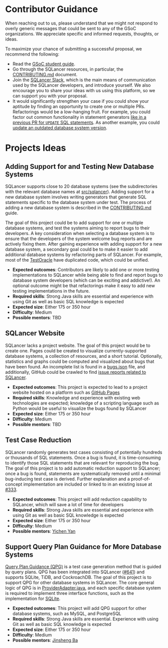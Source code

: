 # Contributor Guidance

When reaching out to us, please understand that we might not respond to overly generic messages that could be sent to any of the GSoC organizations. We appreciate specific and informed requests, thoughts, or ideas.

To maximize your chance of submitting a successful proposal, we recommend the following:
* Read the [GSoC student guide](https://google.github.io/gsocguides/student/).
* Go through the SQLancer resources, in particular, the [CONTRIBUTING.md](https://github.com/sqlancer/sqlancer/blob/master/CONTRIBUTING.md) document.
* Join the [SQLancer Slack](https://join.slack.com/t/sqlancer/shared_invite/zt-eozrcao4-ieG29w1LNaBDMF7OB_~ACg), which is the main means of communication used by the SQLancer developers, and introduce yourself. We also encourage you to share your ideas with us using this platform, so we can support you with your proposal.
* It would significantly strengthen your case if you could show your aptitude by finding an opportunity to create one or multiple PRs. Refactorings would be a low-hanging fruit. For example, you could factor out common functionality in statement generators [like in a previous PR for `UPDATE` SQL statements](https://github.com/sqlancer/sqlancer/pull/662). As another example, you could [update an outdated database system version](https://github.com/sqlancer/sqlancer#i-am-running-sqlancer-on-the-latest-version-of-a-supported-dbms-is-it-expected-that-sqlancer-prints-many-assertionerrors).

# Projects Ideas

## Adding Support for and Testing New Database Systems

SQLancer supports close to 20 database systems (see the subdirectories with the relevant database names at [src/sqlancer](https://github.com/sqlancer/sqlancer/tree/master/src/sqlancer)). Adding support for a new database system involves writing generators that generate SQL statements specific to the database system under test. The process of adding a new database system is described in the [CONTRIBUTING.md](https://github.com/sqlancer/sqlancer/blob/master/CONTRIBUTING.md#implementing-support-for-a-new-dbms) guide.

The goal of this project could be to add support for one or multiple database systems, and test the systems aiming to report bugs to their developers. A key consideration when selecting a database system is to ensure that the developers of the system welcome bug reports and are actively fixing them. After gaining experience with adding support for a new database system, a secondary goal could be to make it easier to add additional database systems by refactoring parts of SQLancer. For example, most of the [TestOracle](https://github.com/sqlancer/sqlancer/blob/9275f1ddd1d3bb33c1a10f07f41ecf9b552fdfbd/src/sqlancer/common/oracle/TestOracle.java) have duplicated code, which could be unified.

* **Expected outcomes**: Contributors are likely to add one or more testing implementations to SQLancer while being able to find and report bugs to database system developers (which can be exciting and addictive!). An optional outcome might be that refactorings make it easy to add new testing implementations in the future.
* **Required skills**: Strong Java skills are essential and experience with using Git as well as basic SQL knowledge is expected
* **Expected size**: Either 175 or 350 hour
* **Difficulty**: Medium
* **Possible mentors**: TBD

## SQLancer Website

SQLancer lacks a project website. The goal of this project would be to create one. Pages could be created to visualize currently-supported database systems, a collection of resources, and a short tutorial. Optionally, statistics and graphs could be computed and visualized about bugs that have been found. An incomplete list is found in a [bugs.json](https://github.com/sqlancer/bugs/blob/master/bugs.json) file, and additionally, GitHub could be crawled to find [issue reports related to SQLancer](https://github.com/search?q=sqlancer).

* **Expected outcomes**: This project is expected to lead to a project website hosted on a platform such as [GitHub Pages](https://pages.github.com/)
* **Required skills**: Knowledge and experience with existing web technologies are expected; knowledge of a scripting language such as Python would be useful to visualize the bugs found by SQLancer
* **Expected size**: Either 175 or 350 hour
* **Difficulty**: Medium
* **Possible mentors**: TBD

## Test Case Reduction

SQLancer randomly generates test cases consisting of potentially hundreds or thousands of SQL statements. Once a bug is found, it is time-consuming to identify those SQL statements that are relevant for reproducing the bug. The goal of this project is to add automatic reduction support to SQLancer; once a bug is found, statements are systematically removed until a minimal bug-inducing test case is derived. Further explanation and a proof-of-concept implementation are included or linked to in an existing issue at [#333](https://github.com/sqlancer/sqlancer/issues/333).

* **Expected outcomes**: This project will add reduction capability to SQLancer, which will save a lot of time for developers
* **Required skills**: Strong Java skills are essential and experience with using Git as well as basic SQL knowledge is expected
* **Expected size**: Either 175 or 350 hour
* **Difficulty**: Medium
* **Possible mentors**: [Yichen Yan](https://www.linkedin.com/in/yichen-yan-222250102/)


## Support Query Plan Guidance for More Database Systems

[Query Plan Guidance (QPG)](http://jinshengba.me/assets/pdf/qpg_icse23.pdf) is a test case generation method that is guided by query plans. QPG has been integrated into SQLancer ([#641](https://github.com/sqlancer/sqlancer/issues/641)) and supports SQLite, TiDB, and CockroachDB. The goal of this project is to support QPG for other database systems in SQLancer. The core general logic of QPG is in [ProviderAdapter.java](https://github.com/sqlancer/sqlancer/blob/9275f1ddd1d3bb33c1a10f07f41ecf9b552fdfbd/src/sqlancer/ProviderAdapter.java#L115-L259), and each specific database system is required to implement three interface functions, such as the implementation for [SQLite](https://github.com/sqlancer/sqlancer/blob/9275f1ddd1d3bb33c1a10f07f41ecf9b552fdfbd/src/sqlancer/sqlite3/SQLite3Provider.java#L307-L347).

* **Expected outcomes**: This project will add QPG support for other database systems, such as MySQL, and PostgreSQL
* **Required skills**: Strong Java skills are essential. Experience with using Git as well as basic SQL knowledge is expected
* **Expected size**: Either 175 or 350 hour
* **Difficulty**: Medium
* **Possible mentors**: [Jinsheng Ba](http://jinshengba.me/)